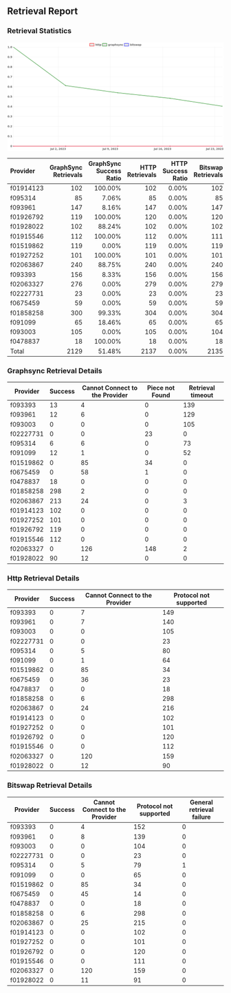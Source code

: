 ## Retrieval Report
### Retrieval Statistics
<img src="https://raw.githubusercontent.com/data-preservation-programs/filplus-checker-assets/main/filecoin-project/filecoin-plus-large-datasets/issues/1017/1690305073039.png"/>

| Provider  | GraphSync Retrievals | GraphSync Success Ratio | HTTP Retrievals | HTTP Success Ratio | Bitswap Retrievals | Bitswap Success Ratio |
| :-------- | -------------------: | ----------------------: | --------------: | -----------------: | -----------------: | --------------------: |
| f01914123 |                  102 |                 100.00% |             102 |              0.00% |                102 |                 0.00% |
| f095314   |                   85 |                   7.06% |              85 |              0.00% |                 85 |                 0.00% |
| f093961   |                  147 |                   8.16% |             147 |              0.00% |                147 |                 0.00% |
| f01926792 |                  119 |                 100.00% |             120 |              0.00% |                120 |                 0.00% |
| f01928022 |                  102 |                  88.24% |             102 |              0.00% |                102 |                 0.00% |
| f01915546 |                  112 |                 100.00% |             112 |              0.00% |                111 |                 0.00% |
| f01519862 |                  119 |                   0.00% |             119 |              0.00% |                119 |                 0.00% |
| f01927252 |                  101 |                 100.00% |             101 |              0.00% |                101 |                 0.00% |
| f02063867 |                  240 |                  88.75% |             240 |              0.00% |                240 |                 0.00% |
| f093393   |                  156 |                   8.33% |             156 |              0.00% |                156 |                 0.00% |
| f02063327 |                  276 |                   0.00% |             279 |              0.00% |                279 |                 0.00% |
| f02227731 |                   23 |                   0.00% |              23 |              0.00% |                 23 |                 0.00% |
| f0675459  |                   59 |                   0.00% |              59 |              0.00% |                 59 |                 0.00% |
| f01858258 |                  300 |                  99.33% |             304 |              0.00% |                304 |                 0.00% |
| f091099   |                   65 |                  18.46% |              65 |              0.00% |                 65 |                 0.00% |
| f093003   |                  105 |                   0.00% |             105 |              0.00% |                104 |                 0.00% |
| f0478837  |                   18 |                 100.00% |              18 |              0.00% |                 18 |                 0.00% |
| Total     |                 2129 |                  51.48% |            2137 |              0.00% |               2135 |                 0.00% |

### Graphsync Retrieval Details
| Provider  | Success | Cannot Connect to the Provider | Piece not Found | Retrieval timeout |
| --------- | ------- | ------------------------------ | --------------- | ----------------- |
| f093393   | 13      | 4                              | 0               | 139               |
| f093961   | 12      | 6                              | 0               | 129               |
| f093003   | 0       | 0                              | 0               | 105               |
| f02227731 | 0       | 0                              | 23              | 0                 |
| f095314   | 6       | 6                              | 0               | 73                |
| f091099   | 12      | 1                              | 0               | 52                |
| f01519862 | 0       | 85                             | 34              | 0                 |
| f0675459  | 0       | 58                             | 1               | 0                 |
| f0478837  | 18      | 0                              | 0               | 0                 |
| f01858258 | 298     | 2                              | 0               | 0                 |
| f02063867 | 213     | 24                             | 0               | 3                 |
| f01914123 | 102     | 0                              | 0               | 0                 |
| f01927252 | 101     | 0                              | 0               | 0                 |
| f01926792 | 119     | 0                              | 0               | 0                 |
| f01915546 | 112     | 0                              | 0               | 0                 |
| f02063327 | 0       | 126                            | 148             | 2                 |
| f01928022 | 90      | 12                             | 0               | 0                 |

### Http Retrieval Details
| Provider  | Success | Cannot Connect to the Provider | Protocol not supported |
| --------- | ------- | ------------------------------ | ---------------------- |
| f093393   | 0       | 7                              | 149                    |
| f093961   | 0       | 7                              | 140                    |
| f093003   | 0       | 0                              | 105                    |
| f02227731 | 0       | 0                              | 23                     |
| f095314   | 0       | 5                              | 80                     |
| f091099   | 0       | 1                              | 64                     |
| f01519862 | 0       | 85                             | 34                     |
| f0675459  | 0       | 36                             | 23                     |
| f0478837  | 0       | 0                              | 18                     |
| f01858258 | 0       | 6                              | 298                    |
| f02063867 | 0       | 24                             | 216                    |
| f01914123 | 0       | 0                              | 102                    |
| f01927252 | 0       | 0                              | 101                    |
| f01926792 | 0       | 0                              | 120                    |
| f01915546 | 0       | 0                              | 112                    |
| f02063327 | 0       | 120                            | 159                    |
| f01928022 | 0       | 12                             | 90                     |

### Bitswap Retrieval Details
| Provider  | Success | Cannot Connect to the Provider | Protocol not supported | General retrieval failure |
| --------- | ------- | ------------------------------ | ---------------------- | ------------------------- |
| f093393   | 0       | 4                              | 152                    | 0                         |
| f093961   | 0       | 8                              | 139                    | 0                         |
| f093003   | 0       | 0                              | 104                    | 0                         |
| f02227731 | 0       | 0                              | 23                     | 0                         |
| f095314   | 0       | 5                              | 79                     | 1                         |
| f091099   | 0       | 0                              | 65                     | 0                         |
| f01519862 | 0       | 85                             | 34                     | 0                         |
| f0675459  | 0       | 45                             | 14                     | 0                         |
| f0478837  | 0       | 0                              | 18                     | 0                         |
| f01858258 | 0       | 6                              | 298                    | 0                         |
| f02063867 | 0       | 25                             | 215                    | 0                         |
| f01914123 | 0       | 0                              | 102                    | 0                         |
| f01927252 | 0       | 0                              | 101                    | 0                         |
| f01926792 | 0       | 0                              | 120                    | 0                         |
| f01915546 | 0       | 0                              | 111                    | 0                         |
| f02063327 | 0       | 120                            | 159                    | 0                         |
| f01928022 | 0       | 11                             | 91                     | 0                         |
